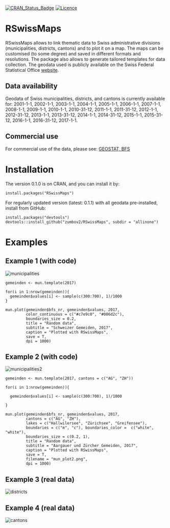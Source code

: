 [![CRAN_Status_Badge](http://www.r-pkg.org/badges/version/RSwissMaps)](https://cran.r-project.org/package=RSwissMaps)
[![Licence](https://img.shields.io/badge/licence-GPL--3-blue.svg)](https://www.gnu.org/licenses/gpl-3.0.en.html)
# RSwissMaps

RSwissMaps allows to link thematic data to Swiss administrative divisions (municipalities, districts, cantons) and to plot it on a map. The maps can be customised (to some degree) and saved in different formats and resolutions. The package also allows to generate tailored templates for data collection. The geodata used is publicly available on the Swiss Federal Statistical Office [website](https://www.bfs.admin.ch/bfs/de/home/dienstleistungen/geostat/geodaten-bundesstatistik/administrative-grenzen/generalisierte-gemeindegrenzen.html). 

## Data availability
Geodata of Swiss municipalities, districts, and cantons is currently available for: 2001-1-1, 2002-1-1, 2003-1-1, 2004-1-1, 2005-1-1, 2006-1-1, 2007-1-1, 2008-1-1, 2009-1-1, 2010-1-1, 2010-31-12, 2011-1-1, 2011-31-12, 2012-1-1, 2012-31-12, 2013-1-1, 2013-31-12, 2014-1-1, 2014-31-12, 2015-1-1, 2015-31-12, 2016-1-1, 2016-31-12, 2017-1-1.

## Commercial use
For commercial use of the data, please see: [GEOSTAT, BFS](https://www.bfs.admin.ch/bfs/de/home/dienstleistungen/geostat/nutzungsbedingungen.html)

# Installation
The version 0.1.0 is on CRAN, and you can install it by:
```
install.packages("RSwissMaps")
```
For regularly updated version (latest: 0.1.1) with all geodata pre-installed, install from GitHub:
```
install.packages("devtools")
devtools::install_github("zumbov2/RSwissMaps", subdir = "allinone")
```

# Examples
## Example 1 (with code)
![municipalities](https://github.com/zumbov2/RSwissMaps/blob/master/plots/mun_plot.png)
```
gemeinden <- mun.template(2017)

for(i in 1:nrow(gemeinden)){
  gemeinden$values[i] <- sample(c(300:700), 1)/1000
}

mun.plot(gemeinden$bfs_nr, gemeinden$values, 2017,
         color_continuous = c("#c7e9c0", "#006d2c"),
         boundaries_size = 0.2,
         title = "Random data",
         subtitle = "Schweizer Gemeiden, 2017",
         caption = "Plotted with RSwissMaps",
         save = T,
         dpi = 1000)
```

## Example 2 (with code)
![municipalities2](https://github.com/zumbov2/RSwissMaps/blob/master/plots/mun_plot2.png)
```
gemeinden <- mun.template(2017, cantons = c("AG", "ZH"))

for(i in 1:nrow(gemeinden)){
  
  gemeinden$values[i] <- sample(c(300:700), 1)/1000
  
}

mun.plot(gemeinden$bfs_nr, gemeinden$values, 2017,
         cantons = c("AG", "ZH"),
         lakes = c("Hallwilersee", "Zürichsee", "Greifensee"),
         boundaries = c("m", "c"), boundaries_color =  c("white", "white"),
         boundaries_size = c(0.2, 1),
         title = "Random data",
         subtitle = "Aargauer und Zürcher Gemeiden, 2017",
         caption = "Plotted with RSwissMaps",
         save = T,
         filename = "mun_plot2.png",
         dpi = 1000)
```

## Example 3 (real data)
![districts](https://github.com/zumbov2/RSwissMaps/blob/master/plots/dis_plot.png)

## Example 4 (real data)
![cantons](https://github.com/zumbov2/RSwissMaps/blob/master/plots/can_plot.png)
